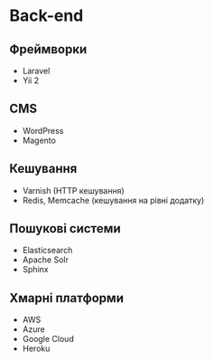 # Back-end

## Фреймворки
* Laravel
* Yii 2

## CMS 
* WordPress
* Magento

## Кешування
* Varnish (HTTP кешування)
* Redis, Memcache (кешування на рівні додатку)

## Пошукові системи
* Elasticsearch
* Apache Solr
* Sphinx

## Хмарні платформи
* AWS
* Azure
* Google Cloud
* Heroku


